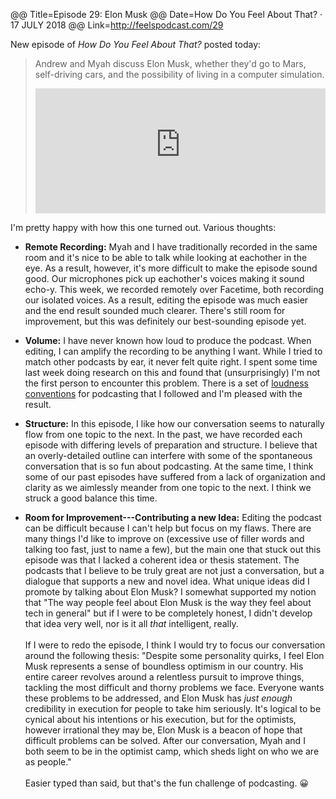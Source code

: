 @@ Title=Episode 29: Elon Musk
@@ Date=How Do You Feel About That? · 17 JULY 2018
@@ Link=http://feelspodcast.com/29

New episode of *How Do You Feel About That?* posted today:

>Andrew and Myah discuss Elon Musk, whether they'd go to Mars, self-driving cars, and the possibility of living in a computer simulation.
>
><iframe frameborder='0' height='200px' scrolling='no' seamless src='https://embed.simplecast.com/b386cc19?color=f5f5f5' width='100%'></iframe>

I'm pretty happy with how this one turned out. Various thoughts:

* **Remote Recording:** Myah and I have traditionally recorded in the same room and it's nice to be able to talk while looking at eachother in the eye. As a result, however, it's more difficult to make the episode sound good. Our microphones pick up eachother's voices making it sound echo-y. This week, we recorded remotely over Facetime, both recording our isolated voices. As a result, editing the episode was much easier and the end result sounded much clearer. There's still room for improvement, but this was definitely our best-sounding episode yet.

* **Volume:** I have never known how loud to produce the podcast. When editing, I can amplify the recording to be anything I want. While I tried to match other podcasts by ear, it never felt quite right. I spent some time last week doing research on this and found that (unsurprisingly) I'm not the first person to encounter this problem. There is a set of [loudness conventions](https://transom.org/2016/podcasting-basics-part-5-loudness-podcasts-vs-radio/) for podcasting that I followed and I'm pleased with the result.

* **Structure:** In this episode, I like how our conversation seems to naturally flow from one topic to the next. In the past, we have recorded each episode with differing levels of preparation and structure. I believe that an overly-detailed outline can interfere with some of the spontaneous conversation that is so fun about podcasting. At the same time, I think some of our past episodes have suffered from a lack of organization and clarity as we aimlessly meander from one topic to the next. I think we struck a good balance this time.

* **Room for Improvement---Contributing a new Idea:** Editing the podcast can be difficult because I can't help but focus on my flaws. There are many things I'd like to improve on (excessive use of filler words and talking too fast, just to name a few), but the main one that stuck out this episode was that I lacked a coherent idea or thesis statement. The podcasts that I believe to be truly great are not just a conversation, but a dialogue that supports a new and novel idea. What unique ideas did I promote by talking about Elon Musk? I somewhat supported my notion that "The way people feel about Elon Musk is the way they feel about tech in general" but if I were to be completely honest, I didn't develop that idea very well, nor is it all *that* intelligent, really. <br> <br> If I were to redo the episode, I think I would try to focus our conversation around the following thesis: "Despite some personality quirks, I feel Elon Musk represents a sense of boundless optimism in our country. His entire career revolves around a relentless pursuit to improve things, tackling the most difficult and thorny problems we face. Everyone wants these problems to be addressed, and Elon Musk has *just enough* credibility in execution for people to take him seriously. It's logical to be cynical about his intentions or his execution, but for the optimists, however irrational they may be, Elon Musk is a beacon of hope that difficult problems can be solved. After our conversation, Myah and I both seem to be in the optimist camp, which sheds light on who we are as people."<br><br> Easier typed than said, but that's the fun challenge of podcasting. 😀

